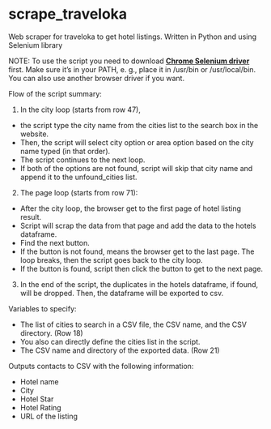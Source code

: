 # scrape_traveloka
Web scraper for traveloka to get hotel listings. Written in Python and using Selenium library

NOTE: To use the script you need to download [__Chrome Selenium driver__](https://sites.google.com/a/chromium.org/chromedriver/downloads) first. Make sure it’s in your PATH, e. g., place it in /usr/bin or /usr/local/bin.
You can also use another browser driver if you want.

Flow of the script summary:  
1. In the city loop (starts from row 47), 
  - the script type the city name from the cities list to the search box in the website.
  - Then, the script will select city option or area option based on the city name typed (in that order).
  - The script continues to the next loop.
  - If both of the options are not found, script will skip that city name and append it to the unfound_cities list.
2. The page loop (starts from row 71):
  - After the city loop, the browser get to the first page of hotel listing result.
  - Script will scrap the data from that page and add the data to the hotels dataframe.
  - Find the next button.
  - If the button is not found, means the browser get to the last page. The loop breaks, then the script goes back to the city loop.
  - If the button is found, script then click the button to get to the next page.
3. In the end of the script, the duplicates in the hotels dataframe, if found, will be dropped. Then, the dataframe will be exported to csv.

Variables to specify:
- The list of cities to search in a CSV file, the CSV name, and the CSV directory. (Row 18) 
- You also can directly define the cities list in the script.
- The CSV name and directory of the exported data. (Row 21)

Outputs contacts to CSV with the following information:
- Hotel name
- City
- Hotel Star
- Hotel Rating
- URL of the listing
